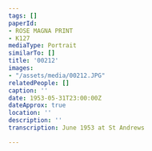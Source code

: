 ```yaml
---
tags: []
paperId:
- ROSE MAGNA PRINT
- K127
mediaType: Portrait
similarTo: []
title: '00212'
images:
- "/assets/media/00212.JPG"
relatedPeople: []
caption: ''
date: 1953-05-31T23:00:00Z
dateApprox: true
location: ''
description: ''
transcription: June 1953 at St Andrews

---
```

